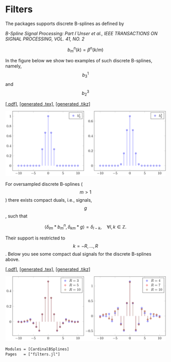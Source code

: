 # Filters
The packages supports discrete B-splines as defined by

*B-Spline Signal Processing: Part I`Unser et al.,
IEEE TRANSACTIONS ON SIGNAL PROCESSING, VOL. 41, NO. 2*

$$b^n_m(k) = \beta^n(k/m)$$

In the figure below we show two examples of such discrete B-splines, namely, $$b^1_3$$ and $$b^3_2$$


[\[.pdf\]](figs/discretespline.pdf), [\[generated .tex\]](figs/discretespline.tex), [\[generated .tikz\]](figs/discretespline.tikz)

![](figs/discretespline.svg)


For oversampled discrete B-splines ($$m>1$$) there exists compact duals, i.e., signals, $$g$$, such that

$$\langle \delta_{lm} * b^n_m, \delta_{km} * g\rangle=\delta_{l-k},\quad \forall l,k\in \mathbb Z.$$

Their support is restricted to $$k=-R,\dots,R$$. Below you see some compact dual signals for the discrete B-splines above.

[\[.pdf\]](figs/compact_dual.pdf), [\[generated .tex\]](figs/compact_dual.tex), [\[generated .tikz\]](figs/compact_dual.tikz)

![](figs/compact_dual.svg)

```@autodocs
Modules = [CardinalBSplines]
Pages   = ["filters.jl"]
```
